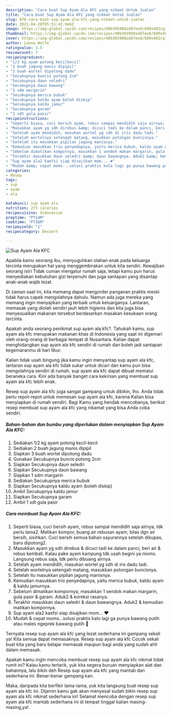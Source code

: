 ```yaml
---
description: "Cara buat Sup Ayam Ala KFC yang nikmat Untuk Jualan"
title: "Cara buat Sup Ayam Ala KFC yang nikmat Untuk Jualan"
slug: 876-cara-buat-sup-ayam-ala-kfc-yang-nikmat-untuk-jualan
date: 2021-04-20T05:51:43.946Z
image: https://img-global.cpcdn.com/recipes/40b365988ad87ee8/680x482cq70/sup-ayam-ala-kfc-foto-resep-utama.jpg
thumbnail: https://img-global.cpcdn.com/recipes/40b365988ad87ee8/680x482cq70/sup-ayam-ala-kfc-foto-resep-utama.jpg
cover: https://img-global.cpcdn.com/recipes/40b365988ad87ee8/680x482cq70/sup-ayam-ala-kfc-foto-resep-utama.jpg
author: Leona Wolfe
ratingvalue: 3.5
reviewcount: 7
recipeingredient:
- "1/2 kg ayam potong kecilkecil"
- "2 buah jagung manis dipipil"
- "3 buah wortel dipotong dadu"
- "Secukupnya buncis potong 2cm"
- "Secukupnya daun seledri"
- "Secukupnya daun bawang"
- "1 sdm margarin"
- "Secukupnya merica bubuk"
- "Secukupnya kaldu ayam boleh diskip"
- "Secukupnya kaldu jamur"
- "Secukupnya garam"
- "1 sdt gula pasir"
recipeinstructions:
- "Seperti biasa, cuci bersih ayam, rebus sampai mendidih saja airnya, tdk perlu lama2. Matikan kompor, buang air rebusan ayam, bilas dgn air bersih, sisihkan. Cuci bersih semua bahan sayurannya setelah dikupas, baru dipotong2."
- "Masukkan ayam yg sdh direbus &amp; dicuci tadi ke dalam panci, beri air &amp; rebus kembali. Kalau pake ayam kampung tdk usah begini ya moms. Langsung rebus saja, tdk perlu dibuang airnya."
- "Setelah ayam mendidih, masukan wortel yg sdh di iris dadu tadi."
- "Setelah wortelnya setengah matang, masukkan potongan buncisnya."
- "Setelah itu masukkan pipilan jagung manisnya."
- "Kemudian masukkan trio penyedapnya, yaitu merica bubuk, kaldu ayam &amp; kaldu jamurnya."
- "Sebelum dimatikan kompornya, masukkan 1 sendok makan margarin, gula pasir &amp; garam. Aduk2 &amp; koreksi rasanya."
- "Terakhir masukkan daun seledri &amp; daun bawangnya. Aduk2 &amp; kemudian matikan kompornya."
- "Sup ayam ala2 kaefsi siap disajikan mom... ❤️"
- "Mudah &amp; cepat moms...solusi praktis kalo lagi ga punya bawang putih atau males ngeprek bawang putih 🤭"
categories:
- Resep
tags:
- sup
- ayam
- ala

katakunci: sup ayam ala 
nutrition: 273 calories
recipecuisine: Indonesian
preptime: "PT14M"
cooktime: "PT36M"
recipeyield: "1"
recipecategory: Dessert

---
```



![Sup Ayam Ala KFC](https://img-global.cpcdn.com/recipes/40b365988ad87ee8/680x482cq70/sup-ayam-ala-kfc-foto-resep-utama.jpg)

Apabila kamu seorang ibu, menyuguhkan olahan enak pada keluarga tercinta merupakan hal yang menggembirakan untuk kita sendiri. Kewajiban seorang istri Tidak cuman mengatur rumah saja, tetapi kamu pun harus menyediakan kebutuhan gizi terpenuhi dan juga santapan yang disantap anak-anak wajib lezat.

Di zaman  saat ini, kita memang dapat mengorder panganan praktis meski tidak harus capek mengolahnya dahulu. Namun ada juga mereka yang memang ingin menyajikan yang terbaik untuk keluarganya. Lantaran, memasak yang diolah sendiri jauh lebih higienis dan kita juga bisa menyesuaikan makanan tersebut berdasarkan masakan kesukaan orang tercinta. 



Apakah anda seorang penikmat sup ayam ala kfc?. Tahukah kamu, sup ayam ala kfc merupakan makanan khas di Indonesia yang saat ini digemari oleh orang-orang di berbagai tempat di Nusantara. Kalian dapat menghidangkan sup ayam ala kfc sendiri di rumah dan boleh jadi santapan kegemaranmu di hari libur.

Kalian tidak usah bingung jika kamu ingin menyantap sup ayam ala kfc, lantaran sup ayam ala kfc tidak sukar untuk dicari dan kamu pun bisa mengolahnya sendiri di rumah. sup ayam ala kfc dapat dibuat memalui beraneka cara. Kini ada banyak banget cara kekinian yang membuat sup ayam ala kfc lebih enak.

Resep sup ayam ala kfc juga sangat gampang untuk dibikin, lho. Anda tidak perlu repot-repot untuk memesan sup ayam ala kfc, karena Kalian bisa menyiapkan di rumah sendiri. Bagi Kamu yang hendak mencobanya, berikut resep membuat sup ayam ala kfc yang nikamat yang bisa Anda coba sendiri.

<!--inarticleads1-->

##### Bahan-bahan dan bumbu yang diperlukan dalam menyiapkan Sup Ayam Ala KFC:

1. Sediakan 1/2 kg ayam potong kecil-kecil
1. Sediakan 2 buah jagung manis dipipil
1. Siapkan 3 buah wortel dipotong dadu
1. Gunakan Secukupnya buncis potong 2cm
1. Siapkan Secukupnya daun seledri
1. Siapkan Secukupnya daun bawang
1. Siapkan 1 sdm margarin
1. Sediakan Secukupnya merica bubuk
1. Siapkan Secukupnya kaldu ayam (boleh diskip)
1. Ambil Secukupnya kaldu jamur
1. Siapkan Secukupnya garam
1. Ambil 1 sdt gula pasir




<!--inarticleads2-->

##### Cara membuat Sup Ayam Ala KFC:

1. Seperti biasa, cuci bersih ayam, rebus sampai mendidih saja airnya, tdk perlu lama2. Matikan kompor, buang air rebusan ayam, bilas dgn air bersih, sisihkan. Cuci bersih semua bahan sayurannya setelah dikupas, baru dipotong2.
1. Masukkan ayam yg sdh direbus &amp; dicuci tadi ke dalam panci, beri air &amp; rebus kembali. Kalau pake ayam kampung tdk usah begini ya moms. Langsung rebus saja, tdk perlu dibuang airnya.
1. Setelah ayam mendidih, masukan wortel yg sdh di iris dadu tadi.
1. Setelah wortelnya setengah matang, masukkan potongan buncisnya.
1. Setelah itu masukkan pipilan jagung manisnya.
1. Kemudian masukkan trio penyedapnya, yaitu merica bubuk, kaldu ayam &amp; kaldu jamurnya.
1. Sebelum dimatikan kompornya, masukkan 1 sendok makan margarin, gula pasir &amp; garam. Aduk2 &amp; koreksi rasanya.
1. Terakhir masukkan daun seledri &amp; daun bawangnya. Aduk2 &amp; kemudian matikan kompornya.
1. Sup ayam ala2 kaefsi siap disajikan mom... ❤️
1. Mudah &amp; cepat moms...solusi praktis kalo lagi ga punya bawang putih atau males ngeprek bawang putih 🤭




Ternyata resep sup ayam ala kfc yang lezat sederhana ini gampang sekali ya! Kita semua dapat memasaknya. Resep sup ayam ala kfc Cocok sekali buat kita yang baru belajar memasak maupun bagi anda yang sudah ahli dalam memasak.

Apakah kamu ingin mencoba membuat resep sup ayam ala kfc nikmat tidak rumit ini? Kalau kamu tertarik, yuk kita segera buruan menyiapkan alat dan bahannya, lalu bikin deh Resep sup ayam ala kfc yang mantab dan sederhana ini. Benar-benar gampang kan. 

Maka, daripada kita berfikir lama-lama, yuk kita langsung buat resep sup ayam ala kfc ini. Dijamin kamu gak akan menyesal sudah bikin resep sup ayam ala kfc nikmat sederhana ini! Selamat mencoba dengan resep sup ayam ala kfc mantab sederhana ini di tempat tinggal kalian masing-masing,ya!.

